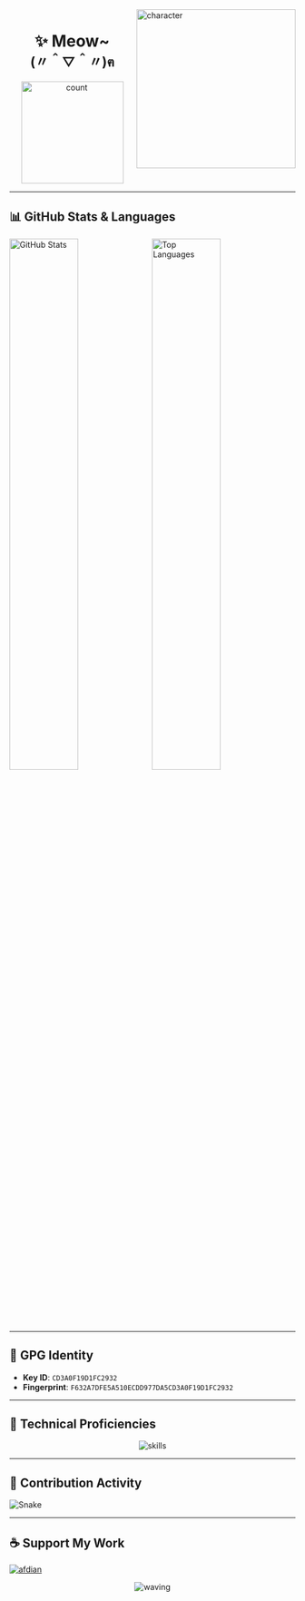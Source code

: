 <img src="https://char.me0wo.top/character" align="right" width="280"  alt="character"/>

<h1 align="center">✨ Meow~<br><sub>(〃＾▽＾〃)ฅ</sub></h1>

<p align="center">
  <img src="https://count.getloli.com/@Sn0wo2?name=Sn0wo2&theme=asoul&padding=5&offset=0&align=top&scale=1&pixelated=0&darkmode=auto" width="180"  alt="count"/>
</p>

---

## 📊 GitHub Stats & Languages

  <picture>
    <source media="(prefers-color-scheme: dark)" srcset="https://github-readme-stats.vercel.app/api?username=Sn0wo2&theme=radical&include_all_commits=true&count_private=true&show_icons=true&icon_color=58a6ff&title_color=ffffff&bg_color=0d1117&border_radius=8">
    <source media="(prefers-color-scheme: light)" srcset="https://github-readme-stats.vercel.app/api?username=Sn0wo2&theme=default&include_all_commits=true&count_private=true&show_icons=true&border_radius=8">
    <img alt="GitHub Stats" src="https://github-readme-stats.vercel.app/api?username=Sn0wo2&theme=default&include_all_commits=true&count_private=true&show_icons=true&border_radius=8" width="49%" />
  </picture>

  <picture>
    <source media="(prefers-color-scheme: dark)" srcset="https://github-readme-stats.vercel.app/api/top-langs/?username=Sn0wo2&theme=radical&layout=compact&include_all_commits=true&count_private=true&hide_rank=true&icon_color=58a6ff&title_color=ffffff&bg_color=0d1117&border_radius=8">
    <source media="(prefers-color-scheme: light)" srcset="https://github-readme-stats.vercel.app/api/top-langs/?username=Sn0wo2&theme=default&layout=compact&include_all_commits=true&count_private=true&hide_rank=true&border_radius=8">
    <img alt="Top Languages" src="https://github-readme-stats.vercel.app/api/top-langs/?username=Sn0wo2&theme=default&layout=compact&include_all_commits=true&count_private=true&hide_rank=true&border_radius=8" width="49%" />
  </picture>
  
---

## 🔐 GPG Identity

- **Key ID**: `CD3A0F19D1FC2932`
- **Fingerprint**: `F632A7DFE5A510ECDD977DA5CD3A0F19D1FC2932`

---

## 🎯 Technical Proficiencies

<p align="center">
  <img src="https://skills.syvixor.com/api/icons?perline=25&radius=50&i=golang,java,typescript,javascript,kotlin,python,rust,csharp,c,cpp,zig,dart,markdown,yaml,json,html,sass,css3,css,svg,regex,latex,fiber,gin,gorm,springboot,expressjs,hono,fastapi,ktor,dotnet,grpc,axios,chartjs,reactjs,reactrouter,nextjs,vuejs,vuepress,windowsappsdk,flutter,nodejs,bun,gnu,vite,pnpm,npm,maven,gradle,esbuild,cmake,mysql,sqlite,postgresql,mongodb,oracle,redis,windows,linux,ubuntu,debian,nixos,git,nginx,apache,podman,docker,vmware,jenkins,cloudflare,vercel,serverless,github,githubactions,githubpages,googlecloud,ngrok,goland,intellijidea,webstorm,pycharm,visualstudiocode,visualstudio,rider,clion,datagrip,androidstudio,vim,notepadplusplus,windsurf,trae,cursor,chatgpt,deepseek,claudeai,googlegemini,githubcopilot,grok,microsoftcopilot,kaggle,huggingface,websocket,prettier,eslint,jest,jwt,hoppscotch,postman,apifox,swagger,powershell,bash,xshell,xftp,navicat,veracrypt,edge,chromium,canva,adobeillustrator,capcut,bing,replit,googledrive,googlecolaboratory,gmail,obs,steam,slack,stackoverflow,discord,youtube,x,twitter,telegram,curseforge"  alt="skills"/>
</p>

---

## 🐍 Contribution Activity

  <picture>
    <source media="(prefers-color-scheme: dark)" srcset="https://github.com/Sn0wo2/Sn0wo2/raw/refs/heads/out/snake/github-contribution-grid-snake-dark.svg">
    <source media="(prefers-color-scheme: light)" srcset="https://github.com/Sn0wo2/Sn0wo2/raw/refs/heads/out/snake/github-contribution-grid-snake.svg">
    <img alt="Snake" src="https://github.com/Sn0wo2/Sn0wo2/raw/refs/heads/out/snake/github-contribution-grid-snake.svg" />
  </picture>

---

## ☕ Support My Work

[![afdian](https://static.afdiancdn.com/static/img/logo/logo.png)](https://afdian.com/a/Me0wo)

<p align="center">
  <img src="https://capsule-render.vercel.app/api?type=waving&color=gradient&height=120&section=footer" alt="waving"/>
</p>
